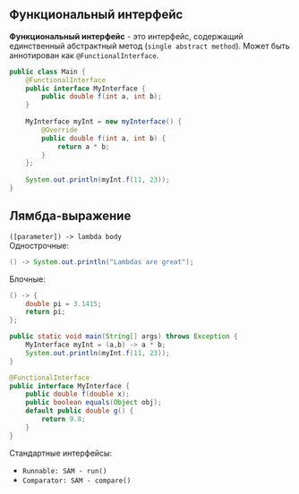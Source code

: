 ## Функциональный интерфейс
**Функциональный интерфейс** - это интерфейс, содержащий единственный абстрактный метод (`single abstract method`). Может быть аннотирован как `@FunctionalInterface`.
```java
public class Main {
	@FunctionalInterface
	public interface MyInterface {
		public double f(int a, int b);
	}
	
	MyInterface myInt = new myInterface() {
		@Override
		public double f(int a, int b) {
			return a * b;
		}
	};
	
	System.out.println(myInt.f(11, 23));
}
```
## Лямбда-выражение
`([parameter]) -> lambda body`  
Однострочные:
```java
() -> System.out.println("Lambdas are great");
```
Блочные:
```java
() -> {
	double pi = 3.1415;
	return pi;
};
```
  
```java
public static void main(String[] args) throws Exception {
	MyInterface myInt = (a,b) -> a * b;
	System.out.println(myInt.f(11, 23));
}
```
  
```java
@FunctionalInterface
public interface MyInterface {
	public double f(double x);
	public boolean equals(Object obj);
	default public double g() {
		return 9.8;
	}
}
```
Стандартные интерфейсы:
- `Runnable: SAM - run()`
- `Comparator: SAM - compare()`